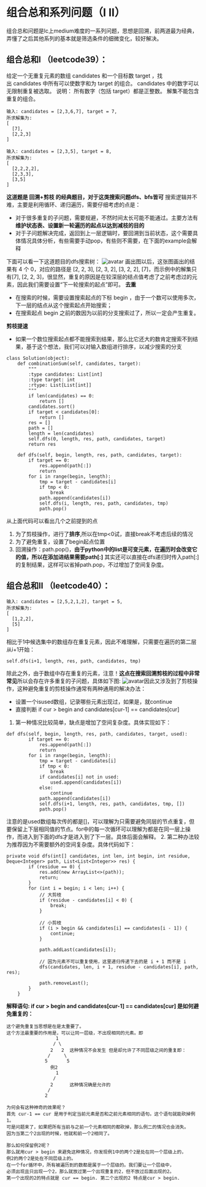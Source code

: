 # 组合总和系列问题（I II）
组合总和问题是lc上medium难度的一系列问题，思想是回溯，前两道最为经典，弄懂了之后其他系列的基本就是筛选条件的细微变化，较好解决。
## 组合总和I （leetcode39）：
给定一个无重复元素的数组 candidates 和一个目标数 target ，找出 candidates 中所有可以使数字和为 target 的组合。
candidates 中的数字可以无限制重复被选取。
说明：
所有数字（包括 target）都是正整数。
解集不能包含重复的组合。 
```
输入: candidates = [2,3,6,7], target = 7,
所求解集为:
[
  [7],
  [2,2,3]
]
```
```
输入: candidates = [2,3,5], target = 8,
所求解集为:
[
  [2,2,2,2],
  [2,3,3],
  [3,5]
]
```
**这道题是 回溯+剪枝 的经典题目，对于这类搜索问题dfs、bfs皆可**
搜索逻辑并不难，主要是利用循环、递归遍历，需要仔细考虑的点是：
- 对于很多重复的子问题，需要规避，不然时间太长可能不能通过。主要方法有**维护状态表、设置新一轮遍历的起点以达到减枝的目的**
- 对于子问题解决完成，返回到上一层逻辑时，要回溯到当前状态，这个需要具体情况具体分析，有些需要手动pop，有些则不需要，在下面的example会解释

下面可以看一下这道题目的dfs搜索树：
![avatar](https://github.com/coderGray1296/code/blob/master/pictures/dfs.png)
画出图以后，这张图画出的结果有 4 个 0，对应的路径是 [2, 2, 3], [2, 3, 2], [3, 2, 2], [7]，而示例中的解集只有[7], [2, 2, 3]，很显然，重复的原因是在较深层的结点值考虑了之前考虑过的元素，因此我们需要设置“下一轮搜索的起点”即可。
**去重**
- 在搜索的时候，需要设置搜索起点的下标 begin ，由于一个数可以使用多次，下一层的结点从这个搜索起点开始搜索；
- 在搜索起点 begin 之前的数因为以前的分支搜索过了，所以一定会产生重复。

**剪枝提速**
- 如果一个数位搜索起点都不能搜索到结果，那么比它还大的数肯定搜索不到结果，基于这个想法，我们可以对输入数组进行排序，以减少搜索的分支

```
class Solution(object):
    def combinationSum(self, candidates, target):
        """
        :type candidates: List[int]
        :type target: int
        :rtype: List[List[int]]
        """
        if len(candidates) == 0:
            return []
        candidates.sort()
        if target < candidates[0]:
            return []
        res = []
        path = []
        length = len(candidates)
        self.dfs(0, length, res, path, candidates, target)
        return res

    def dfs(self, begin, length, res, path, candidates, target):
        if target == 0:
            res.append(path[:])
            return
        for i in range(begin, length):
            tmp = target - candidates[i]
            if tmp < 0:
                break
            path.append(candidates[i])
            self.dfs(i, length, res, path, candidates, tmp)
            path.pop()
```
从上面代码可以看出几个之前提到的点
1. 为了剪枝操作，进行了**排序**,所以在tmp<0试，直接break不考虑后续的情况
2. 为了避免重复，设置了begin起点位置
3. 回溯操作：path.pop()，**由于python中的list是可变元素，在遍历时会改变它的值，所以在添加进结果需要path[:]** 其实还可以直接在dfs递归时传入path[:]的复制结果，这样可以省掉path.pop，不过增加了空间复杂度。

## 组合总和II （leetcode40）：
```
输入: candidates = [2,5,2,1,2], target = 5,
所求解集为:
[
  [1,2,2],
  [5]
]
```
相比于1中候选集中的数组存在重复元素，因此不难理解，只需要在遍历的第二层从i+1开始：
```
self.dfs(i+1, length, res, path, candidates, tmp)
```
除此之外，由于数组中存在重复的元素，注意！**这点在搜索回溯剪枝的过程中非常常见**所以会存在许多重复的子问题，具体如下图:
![avatar](https://github.com/coderGray1296/code/blob/master/pictures/dfs2.png)因此又涉及到了剪枝操作，这种避免重复的剪枝操作通常有两种通用的解决办法：
- 设置一个isused数组，记录哪些元素出现过，如果是，就continue
- 直接判断 if cur > begin and candidates[cur-1] == candidates[cur] 

1. 第一种情况比较简单，缺点是增加了空间复杂度。具体实现如下：
```
def dfs(self, begin, length, res, path, candidates, target, used):
        if target == 0:
            res.append(path[:])
            return
        for i in range(begin, length):
            tmp = target - candidates[i]
            if tmp < 0:
                break
            if candidates[i] not in used:
                used.append(candidates[i])
            else:
                continue
            path.append(candidates[i])
            self.dfs(i+1, length, res, path, candidates, tmp, [])
            path.pop()
```
注意的是used数组每次传的都是[]，可以理解为只需要避免同层的节点重复，但要保留上下层相同值的节点。for中的每一次循环可以理解为都是在同一层上操作，而进入到下面的dfs才是进入到了下一层。具体后面会解释。
2. 第二种办法较为推荐因为不需要额外的空间复杂度。具体代码如下：
```
private void dfs(int[] candidates, int len, int begin, int residue, Deque<Integer> path, List<List<Integer>> res) {
        if (residue == 0) {
            res.add(new ArrayList<>(path));
            return;
        }
        for (int i = begin; i < len; i++) {
            // 大剪枝
            if (residue - candidates[i] < 0) {
                break;
            }

            // 小剪枝
            if (i > begin && candidates[i] == candidates[i - 1]) {
                continue;
            }

            path.addLast(candidates[i]);

            // 因为元素不可以重复使用，这里递归传递下去的是 i + 1 而不是 i
            dfs(candidates, len, i + 1, residue - candidates[i], path, res);

            path.removeLast();
        }
    }
```
**解释语句: if cur > begin and candidates[cur-1] == candidates[cur] 是如何避免重复的：**
```
这个避免重复当思想是在是太重要了。
这个方法最重要的作用是，可以让同一层级，不出现相同的元素。即
                  1
                 / \
                2   2  这种情况不会发生 但是却允许了不同层级之间的重复即：
               /     \
              5       5
                例2
                  1
                 /
                2      这种情况确是允许的
               /
              2  
                
为何会有这种神奇的效果呢？
首先 cur-1 == cur 是用于判定当前元素是否和之前元素相同的语句。这个语句就能砍掉例1。
可是问题来了，如果把所有当前与之前一个元素相同的都砍掉，那么例二的情况也会消失。 
因为当第二个2出现的时候，他就和前一个2相同了。
                
那么如何保留例2呢？
那么就用cur > begin 来避免这种情况，你发现例1中的两个2是处在同一个层级上的，
例2的两个2是处在不同层级上的。
在一个for循环中，所有被遍历到的数都是属于一个层级的。我们要让一个层级中，
必须出现且只出现一个2，那么就放过第一个出现重复的2，但不放过后面出现的2。
第一个出现的2的特点就是 cur == begin. 第二个出现的2 特点是cur > begin.
```